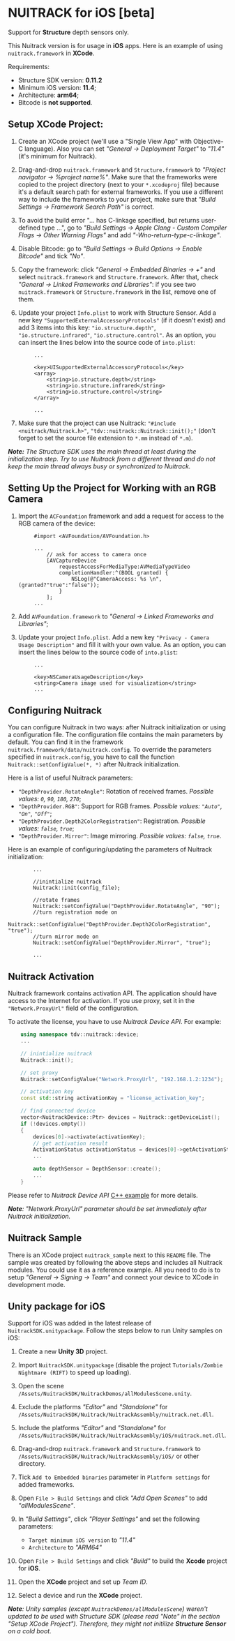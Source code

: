 # NUITRACK for iOS [beta]

Support for **Structure** depth sensors only.

This Nuitrack version is for usage in **iOS** apps.
Here is an example of using `nuitrack.framework` in **XCode**.

Requirements:

 - Structure SDK version: **0.11.2**
 - Minimum iOS version: **11.4**;
 - Architecture: **arm64**;
 - Bitcode is **not supported**.

## Setup XCode Project:

1. Create an XCode project (we'll use a "Single View App" with Objective-C language). Also you can set *"General -> Deployment Target"* to *"11.4"* (it's minimum for Nuitrack).

2. Drag-and-drop `nuitrack.framework` and `Structure.framework` to *"Project navigator -> %project name%"*. Make sure that the frameworks were copied to the project directory (next to your `*.xcodeproj` file) because it's a default search path for external frameworks. If you use a different way to include the frameworks to your project, make sure that *"Build Settings -> Framework Search Path"* is correct.

3. To avoid the build error "... has C-linkage specified, but returns user-defined type ...", go to *"Build Settings -> Apple Clang - Custom Compiler Flags -> Other Warning Flags"* and add *"-Wno-return-type-c-linkage"*.

4. Disable Bitcode: go to *"Build Settings -> Build Options -> Enable Bitcode"* and tick *"No"*.

5. Copy the framework: click *"General -> Embedded Binaries -> +"* and select `nuitrack.framework` and `Structure.framework`. After that, check *"General -> Linked Frameworks and Libraries"*: if you see two `nuitrack.framework` or `Structure.framework` in the list, remove one of them.

6. Update your project `Info.plist` to work with Structure Sensor. Add a new key `"SupportedExternalAccessoryProtocols"` (if it doesn't exist) and add 3 items into this key: `"io.structure.depth"`, `"io.structure.infrared"`, `"io.structure.control"`. As an option, you can insert the lines below into the source code of `into.plist`:

        	...
        
        	<key>UISupportedExternalAccessoryProtocols</key>
        	<array>
        		<string>io.structure.depth</string>
        		<string>io.structure.infrared</string>
        		<string>io.structure.control</string>
        	</array>
        
        	...

7. Make sure that the project can use Nuitrack: `"#include <nuitrack/Nuitrack.h>"`, `"tdv::nuitrack::Nuitrack::init();"` (don't forget to set the source file extension to `*.mm` instead of `*.m`).

_**Note:** The Structure SDK uses the main thread at least during the initialization step. Try to use Nuitrack from a different thread and do not keep the main thread always busy or synchronized to Nuitrack._

## Setting Up the Project for Working with an RGB Camera

1. Import the `ACFoundation` framework and add a request for access to the RGB camera of the device:

    		#import <AVFoundation/AVFoundation.h>

    		...
    			// ask for access to camera once
    			[AVCaptureDevice
    				requestAccessForMediaType:AVMediaTypeVideo
    				completionHandler:^(BOOL granted) {
    					NSLog(@"CameraAccess: %s \n", (granted?"true":"false"));
    				}
    			];
    		...


2. Add `AVFoundation.framework` to *"General -> Linked Frameworks and Libraries"*;

3. Update your project `Info.plist`. Add a new key `"Privacy - Camera Usage Description"` and fill it with your own value. As an option, you can insert the lines below to the source code of `into.plist`:

    		...

    		<key>NSCameraUsageDescription</key>
    		<string>Camera image used for visualization</string>
    		...


## Configuring Nuitrack

You can configure Nuitrack in two ways: after Nuitrack initialization or using a configuration file.
The configuration file contains the main parameters by default. You can find it in the framework `nuitrack.framework/data/nuitrack.config`.
To override the parameters specified in `nuitrack.config`, you have to call the function `Nuitrack::setConfigValue(*, *)` after Nuitrack initialization.

Here is a list of useful Nuitrack parameters:
 - `"DepthProvider.RotateAngle"`: Rotation of received frames. _Possible values: `0`, `90`, `180`, `270`_;
 - `"DepthProvider.RGB"`: Support for RGB frames. _Possible values: `"Auto"`, `"On"`, `"Off"`_;
 - `"DepthProvider.Depth2ColorRegistration"`: Registration. _Possible values: `false`, `true`_;
 - `"DepthProvider.Mirror"`: Image mirroring. _Possible values: `false`, `true`_.

Here is an example of configuring/updating the parameters of Nuitrack initialization:

        	...
        
        	//inintialize nuitrack
        	Nuitrack::init(config_file);
        
        	//rotate frames
        	Nuitrack::setConfigValue("DepthProvider.RotateAngle", "90");
        	//turn registration mode on
        	Nuitrack::setConfigValue("DepthProvider.Depth2ColorRegistration", "true");
        	//turn mirror mode on
        	Nuitrack::setConfigValue("DepthProvider.Mirror", "true");
        
        	...

## Nuitrack Activation

Nuitrack framework contains activation API. The application should have access to the Internet for activation. If you use proxy, set it in the `"Network.ProxyUrl"` field of the configuration.

To activate the license, you have to use *Nuitrack Device API*. For example:

```c++
	using namespace tdv::nuitrack::device;
	...

	// inintialize nuitrack
	Nuitrack::init();

	// set proxy
	Nuitrack::setConfigValue("Network.ProxyUrl", "192.168.1.2:1234");

	// activation key
	const std::string activationKey = "license_activation_key";

	// find connected device
	vector<NuitrackDevice::Ptr> devices = Nuitrack::getDeviceList();
	if (!devices.empty())
	{
		devices[0]->activate(activationKey);
		// get activation result
		ActivationStatus activationStatus = devices[0]->getActivationStatus();
		...

		auto depthSensor = DepthSensor::create();
		...
	}
```

Please refer to *Nuitrack Device API* [C++ example](https://download.3divi.com/Nuitrack/doc/nuitrack_device_api_sample_2src_2main_8cpp-example.html) for more details.

_**Note**: "Network.ProxyUrl" parameter should be set immediately after Nuitrack initialization._

## Nuitrack Sample

There is an XCode project `nuitrack_sample` next to this `README` file. The sample was created by following the above steps and includes all Nuitrack modules. You could use it as a reference example. All you need to do is to setup *"General -> Signing -> Team"* and connect your device to XCode in development mode.

## Unity package for iOS

Support for iOS was added in the latest release of `NuitrackSDK.unitypackage`. Follow the steps below to run Unity samples on iOS:

1. Create a new **Unity 3D** project.

2. Import `NuitrackSDK.unitypackage` (disable the project `Tutorials/Zombie Nightmare (RIFT)` to speed up loading).

3. Open the scene `/Assets/NuitrackSDK/NuitrackDemos/allModulesScene.unity`.

4. Exclude the platforms *"Editor"* and *"Standalone"* for `/Assets/NuitrackSDK/Nuitrack/NuitrackAssembly/nuitrack.net.dll`.

5. Include the platforms *"Editor"* and *"Standalone"* for `/Assets/NuitrackSDK/Nuitrack/NuitrackAssembly/iOS/nuitrack.net.dll`.

6. Drag-and-drop `nuitrack.framework` and `Structure.framework` to `/Assets/NuitrackSDK/Nuitrack/NuitrackAssembly/iOS/` or other directory.

7. Tick `Add to Embedded binaries` parameter in `Platform settings` for added frameworks.

8. Open `File > Build Settings` and click *"Add Open Scenes"* to add *"allModulesScene"*.

9. In *"Build Settings"*, click *"Player Settings"* and set the following parameters:

     - `Target minimum iOS version` to *"11.4"*
     - `Architecture` to *"ARM64"*

10. Open `File > Build Settings` and click *"Build"* to build the **Xcode** project for **iOS**.

11. Open the **XCode** project and set up *Team ID*.

12. Select a device and run the **XCode** project.

_**Note**: Unity samples (except `NuitrackDemos/allModulesScene`) weren't updated to be used with Structure SDK (please read "Note" in the section "Setup XCode Project"). Therefore, they might not initilize **Structure Sensor** on a cold boot._
